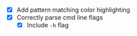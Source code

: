 - [x] Add pattern matching color highlighting
- [x] Correctly parse cmd line flags
    - [x] Include `-h` flag
